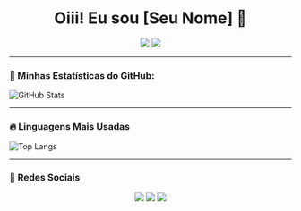<h1 align="center">Oiii! Eu sou [Seu Nome] 👋</h1>

<div align="center">
  <img src="https://github-readme-stats.vercel.app/api?username=SamGoncalves&show_icons=true&theme=dark&include_all_commits=true&count_private=true" />
  <img src="https://github-readme-stats.vercel.app/api/top-langs/?username=SamGoncalves&layout=compact&langs_count=7&theme=dark"/>
</div>

---

### 🚀 Minhas Estatísticas do GitHub:

![GitHub Stats](https://github-readme-stats.vercel.app/api?username=SamGoncalves&show_icons=true&theme=dark)

---

### 🔥 **Linguagens Mais Usadas**
![Top Langs](https://github-readme-stats.vercel.app/api/top-langs/?username=SEU_USUARIO&layout=compact&langs_count=7&theme=dark)

---

### 📌 **Redes Sociais**
<div align="center">
  <a href="https://discord.com/mclovin7581" target="_blank"><img src="https://img.shields.io/badge/Discord-7289DA?style=for-the-badge&logo=discord&logoColor=white"></a>
  <a href="mailto:samuelsantos2021@protonmail.com" target="_blank"><img src="https://img.shields.io/badge/Gmail-D14836?style=for-the-badge&logo=gmail&logoColor=white"></a>
  <a href="www.linkedin.com/in/samuel-dos-santos-3a2040241" target="_blank"><img src="https://img.shields.io/badge/LinkedIn-0077B5?style=for-the-badge&logo=linkedin&logoColor=white"></a>
</div>
